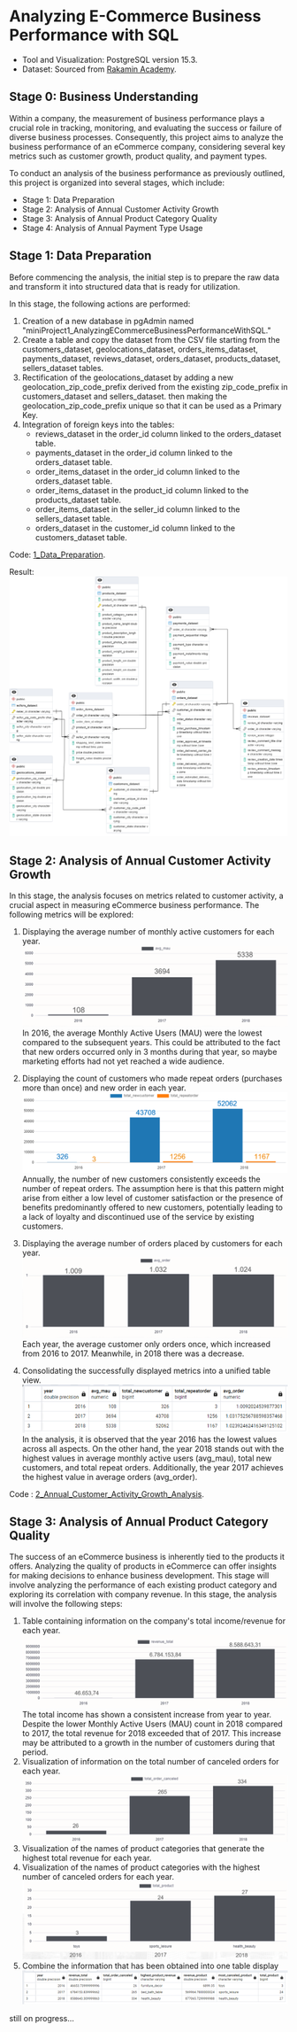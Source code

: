 # Analyzing E-Commerce Business Performance with SQL

- Tool and Visualization: PostgreSQL version 15.3.
- Dataset: Sourced from [Rakamin Academy](https://github.com/kevinusmayadhyw/Analyzing-eCommerce-Business-Performance-with-SQL/tree/main/Dataset).

## Stage 0: Business Understanding
Within a company, the measurement of business performance plays a crucial role in tracking, monitoring, and evaluating the success or failure of diverse business processes. Consequently, this project aims to analyze the business performance of an eCommerce company, considering several key metrics such as customer growth, product quality, and payment types.

To conduct an analysis of the business performance as previously outlined, this project is organized into several stages, which include:
- Stage 1: Data Preparation
- Stage 2: Analysis of Annual Customer Activity Growth
- Stage 3: Analysis of Annual Product Category Quality
- Stage 4: Analysis of Annual Payment Type Usage

## Stage 1: Data Preparation

Before commencing the analysis, the initial step is to prepare the raw data and transform it into structured data that is ready for utilization.

In this stage, the following actions are performed:

1. Creation of a new database in pgAdmin named "miniProject1_AnalyzingECommerceBusinessPerformanceWithSQL."
2. Create a table and copy the dataset from the CSV file starting from the customers_dataset, geolocations_dataset, orders_items_dataset, payments_dataset, reviews_dataset, orders_dataset, products_dataset, sellers_dataset tables.
3. Rectification of the geolocations_dataset by adding a new geolocation_zip_code_prefix derived from the existing zip_code_prefix in customers_dataset and sellers_dataset. then making the geolocation_zip_code_prefix unique so that it can be used as a Primary Key.
4. Integration of foreign keys into the tables:
   - reviews_dataset in the order_id column linked to the orders_dataset table.
   - payments_dataset in the order_id column linked to the orders_dataset table.
   - order_items_dataset in the order_id column linked to the orders_dataset table.
   - order_items_dataset in the product_id column linked to the products_dataset table.
   - order_items_dataset in the seller_id column linked to the sellers_dataset table.
   - orders_dataset in the customer_id column linked to the customers_dataset table.

Code: [1_Data_Preparation](https://github.com/kevinusmayadhyw/Analyzing-eCommerce-Business-Performance-with-SQL/tree/main/1_Data_Preparation).

Result:
![Final ERD](img/ERD%20Final.png)

## Stage 2: Analysis of Annual Customer Activity Growth
In this stage, the analysis focuses on metrics related to customer activity, a crucial aspect in measuring eCommerce business performance. The following metrics will be explored:

1. Displaying the average number of monthly active customers for each year.
![AVG MAU](img/avg_mau.png)
In 2016, the average Monthly Active Users (MAU) were the lowest compared to the subsequent years. This could be attributed to the fact that new orders occurred only in 3 months during that year, so maybe marketing efforts had not yet reached a wide audience.

2. Displaying the count of customers who made repeat orders (purchases more than once) and new order in each year.
![repeat order](img/new_and_repeat_order.png)
Annually, the number of new customers consistently exceeds the number of repeat orders. The assumption here is that this pattern might arise from either a low level of customer satisfaction or the presence of benefits predominantly offered to new customers, potentially leading to a lack of loyalty and discontinued use of the service by existing customers.

3. Displaying the average number of orders placed by customers for each year.
![average order](img/avg_order.png)
Each year, the average customer only orders once, which increased from 2016 to 2017. Meanwhile, in 2018 there was a decrease.

4. Consolidating the successfully displayed metrics into a unified table view.
![MAU](img/table_Annual_Customer_Activity_Growth_Analysis.png)
In the analysis, it is observed that the year 2016 has the lowest values across all aspects. On the other hand, the year 2018 stands out with the highest values in average monthly active users (avg_mau), total new customers, and total repeat orders. Additionally, the year 2017 achieves the highest value in average orders (avg_order).

Code : [2_Annual_Customer_Activity_Growth_Analysis](https://github.com/kevinusmayadhyw/Analyzing-eCommerce-Business-Performance-with-SQL/tree/main/2_Annual_Customer_Activity_Growth_Analysis).

## Stage 3: Analysis of Annual Product Category Quality
The success of an eCommerce business is inherently tied to the products it offers. Analyzing the quality of products in eCommerce can offer insights for making decisions to enhance business development. This stage will involve analyzing the performance of each existing product category and exploring its correlation with company revenue. In this stage, the analysis will involve the following steps:
1. Table containing information on the company's total income/revenue for each year.
![revenue total](img/revenue_total.png)
The total income has shown a consistent increase from year to year. Despite the lower Monthly Active Users (MAU) count in 2018 compared to 2017, the total revenue for 2018 exceeded that of 2017. This increase may be attributed to a growth in the number of customers during that period.
2. Visualization of information on the total number of canceled orders for each year.
![total canceled](img/total_order_canceled_byyear.png)
3. Visualization of the names of product categories that generate the highest total revenue for each year.
4. Visualization of the names of product categories with the highest number of canceled orders for each year.
![total product canceled](img/total_order_canceled.png)
5. Combine the information that has been obtained into one table display
![table merge](img/table_annualProductCategoryQualityAnalysis.png)

still on progress...